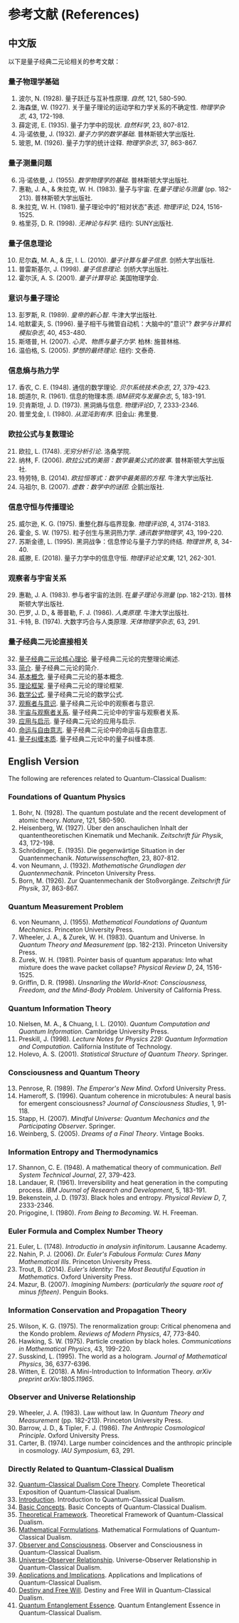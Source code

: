 # 参考文献 (References)

## 中文版

以下是量子经典二元论相关的参考文献：

### 量子物理学基础

1. 波尔, N. (1928). 量子跃迁与互补性原理. *自然*, 121, 580-590.
2. 海森堡, W. (1927). 关于量子理论的运动学和力学关系的不确定性. *物理学杂志*, 43, 172-198.
3. 薛定谔, E. (1935). 量子力学中的现状. *自然科学*, 23, 807-812.
4. 冯·诺依曼, J. (1932). *量子力学的数学基础*. 普林斯顿大学出版社.
5. 玻恩, M. (1926). 量子力学的统计诠释. *物理学杂志*, 37, 863-867.

### 量子测量问题

6. 冯·诺依曼, J. (1955). *数学物理学的基础*. 普林斯顿大学出版社.
7. 惠勒, J. A., & 朱拉克, W. H. (1983). 量子与宇宙. 在*量子理论与测量* (pp. 182-213). 普林斯顿大学出版社.
8. 朱拉克, W. H. (1981). 量子理论中的"相对状态"表述. *物理评论*, D24, 1516-1525.
9. 格里芬, D. R. (1998). *无神论与科学*. 纽约: SUNY出版社.

### 量子信息理论

10. 尼尔森, M. A., & 庄, I. L. (2010). *量子计算与量子信息*. 剑桥大学出版社.
11. 普雷斯基尔, J. (1998). *量子信息理论*. 剑桥大学出版社.
12. 霍尔沃, A. S. (2001). *量子计算导论*. 美国物理学会.

### 意识与量子理论

13. 彭罗斯, R. (1989). *皇帝的新心智*. 牛津大学出版社.
14. 哈默霍夫, S. (1996). 量子相干与微管自动机：大脑中的"意识"? *数学与计算机模拟杂志*, 40, 453-480.
15. 斯塔普, H. (2007). *心灵、物质与量子力学*. 柏林: 施普林格.
16. 温伯格, S. (2005). *梦想的最终理论*. 纽约: 文泰奇.

### 信息熵与热力学

17. 香农, C. E. (1948). 通信的数学理论. *贝尔系统技术杂志*, 27, 379-423.
18. 朗道尔, R. (1961). 信息的物理本质. *IBM研究与发展杂志*, 5, 183-191.
19. 贝肯斯坦, J. D. (1973). 黑洞熵与信息. *物理评论D*, 7, 2333-2346.
20. 普里戈金, I. (1980). *从混沌到有序*. 旧金山: 弗里曼.

### 欧拉公式与复数理论

21. 欧拉, L. (1748). *无穷分析引论*. 洛桑学院.
22. 纳林, F. (2006). *欧拉公式的美丽：数学最美公式的故事*. 普林斯顿大学出版社.
23. 特劳特, B. (2014). *欧拉恒等式：数学中最美丽的方程*. 牛津大学出版社.
24. 马祖尔, B. (2007). *虚数：数学中的谜团*. 企鹅出版社.

### 信息守恒与传播理论

25. 威尔逊, K. G. (1975). 重整化群与临界现象. *物理评论B*, 4, 3174-3183.
26. 霍金, S. W. (1975). 粒子创生与黑洞热力学. *通讯数学物理学*, 43, 199-220.
27. 苏斯金德, L. (1995). 黑洞战争：信息悖论与量子力学的终结. *物理世界*, 8, 34-40.
28. 威滕, E. (2018). 量子力学中的信息守恒. *物理评论论文集*, 121, 262-301.

### 观察者与宇宙关系

29. 惠勒, J. A. (1983). 参与者宇宙的法则. 在*量子理论与测量* (pp. 182-213). 普林斯顿大学出版社.
30. 巴罗, J. D., & 蒂普勒, F. J. (1986). *人类原理*. 牛津大学出版社.
31. 卡特, B. (1974). 大数字巧合与人类原理. *天体物理学杂志*, 63, 291.

### 量子经典二元论直接相关

32. [量子经典二元论核心理论](core.md). 量子经典二元论的完整理论阐述.
33. [简介](01_introduction.md). 量子经典二元论的简介.
34. [基本概念](02_basic_concepts.md). 量子经典二元论的基本概念.
35. [理论框架](03_theoretical_framework.md). 量子经典二元论的理论框架.
36. [数学公式](04_mathematical_formulations.md). 量子经典二元论的数学公式.
37. [观察者与意识](05_observer_and_consciousness.md). 量子经典二元论中的观察者与意识.
38. [宇宙与观察者关系](06_universe_observer_relationship.md). 量子经典二元论中的宇宙与观察者关系.
39. [应用与启示](07_applications_and_implications.md). 量子经典二元论的应用与启示.
40. [命运与自由意志](10_destiny_and_free_will.md). 量子经典二元论中的命运与自由意志.
41. [量子纠缠本质](11_quantum_entanglement_essence.md). 量子经典二元论中的量子纠缠本质.

## English Version

The following are references related to Quantum-Classical Dualism:

### Foundations of Quantum Physics

1. Bohr, N. (1928). The quantum postulate and the recent development of atomic theory. *Nature*, 121, 580-590.
2. Heisenberg, W. (1927). Über den anschaulichen Inhalt der quantentheoretischen Kinematik und Mechanik. *Zeitschrift für Physik*, 43, 172-198.
3. Schrödinger, E. (1935). Die gegenwärtige Situation in der Quantenmechanik. *Naturwissenschaften*, 23, 807-812.
4. von Neumann, J. (1932). *Mathematische Grundlagen der Quantenmechanik*. Princeton University Press.
5. Born, M. (1926). Zur Quantenmechanik der Stoßvorgänge. *Zeitschrift für Physik*, 37, 863-867.

### Quantum Measurement Problem

6. von Neumann, J. (1955). *Mathematical Foundations of Quantum Mechanics*. Princeton University Press.
7. Wheeler, J. A., & Zurek, W. H. (1983). Quantum and Universe. In *Quantum Theory and Measurement* (pp. 182-213). Princeton University Press.
8. Zurek, W. H. (1981). Pointer basis of quantum apparatus: Into what mixture does the wave packet collapse? *Physical Review D*, 24, 1516-1525.
9. Griffin, D. R. (1998). *Unsnarling the World-Knot: Consciousness, Freedom, and the Mind-Body Problem*. University of California Press.

### Quantum Information Theory

10. Nielsen, M. A., & Chuang, I. L. (2010). *Quantum Computation and Quantum Information*. Cambridge University Press.
11. Preskill, J. (1998). *Lecture Notes for Physics 229: Quantum Information and Computation*. California Institute of Technology.
12. Holevo, A. S. (2001). *Statistical Structure of Quantum Theory*. Springer.

### Consciousness and Quantum Theory

13. Penrose, R. (1989). *The Emperor's New Mind*. Oxford University Press.
14. Hameroff, S. (1996). Quantum coherence in microtubules: A neural basis for emergent consciousness? *Journal of Consciousness Studies*, 1, 91-118.
15. Stapp, H. (2007). *Mindful Universe: Quantum Mechanics and the Participating Observer*. Springer.
16. Weinberg, S. (2005). *Dreams of a Final Theory*. Vintage Books.

### Information Entropy and Thermodynamics

17. Shannon, C. E. (1948). A mathematical theory of communication. *Bell System Technical Journal*, 27, 379-423.
18. Landauer, R. (1961). Irreversibility and heat generation in the computing process. *IBM Journal of Research and Development*, 5, 183-191.
19. Bekenstein, J. D. (1973). Black holes and entropy. *Physical Review D*, 7, 2333-2346.
20. Prigogine, I. (1980). *From Being to Becoming*. W. H. Freeman.

### Euler Formula and Complex Number Theory

21. Euler, L. (1748). *Introductio in analysin infinitorum*. Lausanne Academy.
22. Nahin, P. J. (2006). *Dr. Euler's Fabulous Formula: Cures Many Mathematical Ills*. Princeton University Press.
23. Trout, B. (2014). *Euler's Identity: The Most Beautiful Equation in Mathematics*. Oxford University Press.
24. Mazur, B. (2007). *Imagining Numbers: (particularly the square root of minus fifteen)*. Penguin Books.

### Information Conservation and Propagation Theory

25. Wilson, K. G. (1975). The renormalization group: Critical phenomena and the Kondo problem. *Reviews of Modern Physics*, 47, 773-840.
26. Hawking, S. W. (1975). Particle creation by black holes. *Communications in Mathematical Physics*, 43, 199-220.
27. Susskind, L. (1995). The world as a hologram. *Journal of Mathematical Physics*, 36, 6377-6396.
28. Witten, E. (2018). A Mini-Introduction to Information Theory. *arXiv preprint arXiv:1805.11965*.

### Observer and Universe Relationship

29. Wheeler, J. A. (1983). Law without law. In *Quantum Theory and Measurement* (pp. 182-213). Princeton University Press.
30. Barrow, J. D., & Tipler, F. J. (1986). *The Anthropic Cosmological Principle*. Oxford University Press.
31. Carter, B. (1974). Large number coincidences and the anthropic principle in cosmology. *IAU Symposium*, 63, 291.

### Directly Related to Quantum-Classical Dualism

32. [Quantum-Classical Dualism Core Theory](core.md). Complete Theoretical Exposition of Quantum-Classical Dualism.
33. [Introduction](01_introduction.md). Introduction to Quantum-Classical Dualism.
34. [Basic Concepts](02_basic_concepts.md). Basic Concepts of Quantum-Classical Dualism.
35. [Theoretical Framework](03_theoretical_framework.md). Theoretical Framework of Quantum-Classical Dualism.
36. [Mathematical Formulations](04_mathematical_formulations.md). Mathematical Formulations of Quantum-Classical Dualism.
37. [Observer and Consciousness](05_observer_and_consciousness.md). Observer and Consciousness in Quantum-Classical Dualism.
38. [Universe-Observer Relationship](06_universe_observer_relationship.md). Universe-Observer Relationship in Quantum-Classical Dualism.
39. [Applications and Implications](07_applications_and_implications.md). Applications and Implications of Quantum-Classical Dualism.
40. [Destiny and Free Will](10_destiny_and_free_will.md). Destiny and Free Will in Quantum-Classical Dualism.
41. [Quantum Entanglement Essence](11_quantum_entanglement_essence.md). Quantum Entanglement Essence in Quantum-Classical Dualism. 